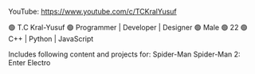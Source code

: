 YouTube: https://www.youtube.com/c/TCKralYusuf

🟢 T.C Kral-Yusuf 
🟢 Programmer | Developer | Designer
🟢 Male
🟢 22
🟢 C++ | Python | JavaScript

Includes following content and projects for:
Spider-Man
Spider-Man 2: Enter Electro
